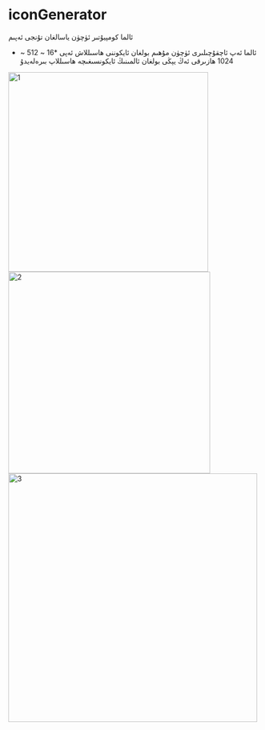 # iconGenerator
ئالما كومپيۇتىر ئۈچۈن ياسالغان تۇنجى ئەپىم
* ئالما ئەپ ئاچقۇچىلىرى ئۈچۈن مۇھىم بولغان ئايكوننى ھاسىللاش ئەپى
*16 ~ 512 ~ 1024 ھازىرقى ئەڭ يېڭى بولغان ئالمىنىڭ ئايكونسىغىچە ھاسىللاپ بىرەلەيدۇ
<img width="399" alt="1" src="https://user-images.githubusercontent.com/109949736/198930288-b7b8b0cd-aeba-4ef2-858e-0fbadae38fca.png">
<img width="403" alt="2" src="https://user-images.githubusercontent.com/109949736/198930292-63d7cf24-ad71-43df-864f-1b8a9be48eed.png">
<img width="497" alt="3" src="https://user-images.githubusercontent.com/109949736/198930296-de181ce4-4aa2-405f-8923-831b3a9a0dfb.png">
